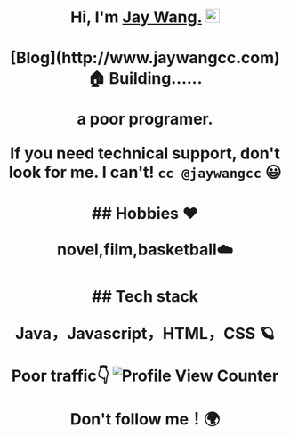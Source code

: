 
<div align="center">
  
<h1>Hi, I'm <a href="http://www.jaywangcc.com">Jay Wang.</a> <img src="https://media.giphy.com/media/hvRJCLFzcasrR4ia7z/giphy.gif" width="25px"> </h1>
<h1>
[Blog](http://www.jaywangcc.com)🏠  Building......
  
a poor programer.
  
If you need technical support, **don't look for me. I can't!**  `cc @jaywangcc` 😃
<h1/>
  
<h1>
## Hobbies ❤️ 
  
**novel,film,basketball**☁️ 
<h1/>
  
<h1>  
## Tech stack
  
**Java，Javascript，HTML，CSS** 🪐 
  
Poor traffic👇 ![Profile View Counter](https://komarev.com/ghpvc/?username=jaywangcc)
  
Don't follow me！🌍 
<h1/>
  
</div>

